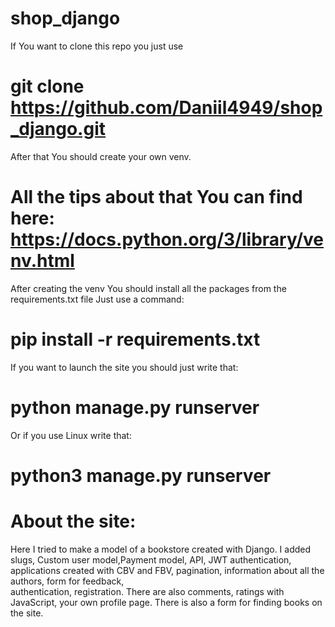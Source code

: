 # shop_django
If You want to clone this repo you just use 
# git clone https://github.com/Daniil4949/shop_django.git

After that You should create your own venv. 
# All the tips about that You can find here: https://docs.python.org/3/library/venv.html
After creating the venv You should install all the packages from the requirements.txt file
Just use a command:
# pip install -r requirements.txt

If you want to launch the site you should just write that:
# python manage.py runserver
Or if you use Linux write that: 
# python3 manage.py runserver

# About the site:
Here I tried to make a model of a bookstore created with Django. I added slugs, Custom user model,Payment model, API, JWT authentication, 
applications created with CBV and FBV, pagination, information about all the authors, form for feedback,  
authentication, registration. There are also comments, ratings with JavaScript, your own profile page. 
There is also a form for finding books on the site. 
